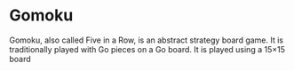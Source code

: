 # Gomoku
Gomoku, also called Five in a Row, is an abstract strategy board game. It is traditionally played with Go pieces on a Go board. It is played using a 15×15 board
